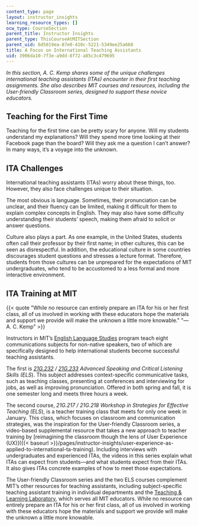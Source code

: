 ```yaml
---
content_type: page
layout: instructor_insights
learning_resource_types: []
ocw_type: CourseSection
parent_title: Instructor Insights
parent_type: ThisCourseAtMITSection
parent_uid: 6d5019ea-87e0-410c-5221-5349ee25a668
title: A Focus on International Teaching Assistants
uid: 3906da10-7f3e-a9dd-8f72-a85c3c479695
---
```


_In this section, A. C. Kemp shares some of the unique challenges international teaching assistants (ITAs) encounter in their first teaching assignments. She also describes MIT courses and resources, including the User-friendly Classroom series, designed to support these novice educators._

Teaching for the First Time
---------------------------

Teaching for the first time can be pretty scary for anyone. Will my students understand my explanations? Will they spend more time looking at their Facebook page than the board? Will they ask me a question I can’t answer? In many ways, it’s a voyage into the unknown.

ITA Challenges
--------------

International teaching assistants (ITAs) worry about these things, too. However, they also face challenges unique to their situation.

The most obvious is language. Sometimes, their pronunciation can be unclear, and their fluency can be limited, making it difficult for them to explain complex concepts in English. They may also have some difficulty understanding their students’ speech, making them afraid to solicit or answer questions.

Culture also plays a part. As one example, in the United States, students often call their professor by their first name; in other cultures, this can be seen as disrespectful. In addition, the educational culture in some countries discourages student questions and stresses a lecture format. Therefore, students from those cultures can be unprepared for the expectations of MIT undergraduates, who tend to be accustomed to a less formal and more interactive environment.

ITA Training at MIT
-------------------

{{< quote "While no resource can entirely prepare an ITA for his or her first class, all of us involved in working with these educators hope the materials and support we provide will make the unknown a little more knowable." "— A. C. Kemp" >}}

Instructors in MIT’s [English Language Studies](https://mitgsl.mit.edu/academics/english-language-studies-els) program teach eight communications subjects for non-native speakers, two of which are specifically designed to help international students become successful teaching assistants.

The first is _[21G.232](/courses/21g-232-advanced-speaking-and-critical-listening-skills-els-spring-2007/) / [21G.233](/courses/21g-232-advanced-speaking-and-critical-listening-skills-els-spring-2007/) Advanced Speaking and Critical Listening Skills (ELS_). This subject addresses context-specific communicative tasks, such as teaching classes, presenting at conferences and interviewing for jobs, as well as improving pronunciation. Offered in both spring and fall, it is one semester long and meets three hours a week.

The second course, _21G.217_ _/_ _21G.218_ _Workshop in Strategies for Effective Teaching (ELS_), is a teacher training class that meets for only one week in January. This class, which focuses on classroom and communication strategies, was the inspiration for the User-friendly Classroom series, a video-based supplemental resource that takes a new approach to teacher training by [reimagining the classroom though the lens of User Experience (UX)]({{< baseurl >}}/pages/instructor-insights/user-experience-as-applied-to-international-ta-training). Including interviews with undergraduates and experienced ITAs, the videos in this series explain what ITAs can expect from students—and what students expect from their ITAs.  It also gives ITAs concrete examples of how to meet those expectations.

The User-friendly Classroom series and the two ELS courses complement MIT’s other resources for teaching assistants, including subject-specific teaching assistant training in individual departments and the [Teaching & Learning Laboratory](http://tll.mit.edu/), which serves all MIT educators. While no resource can entirely prepare an ITA for his or her first class, all of us involved in working with these educators hope the materials and support we provide will make the unknown a little more knowable.